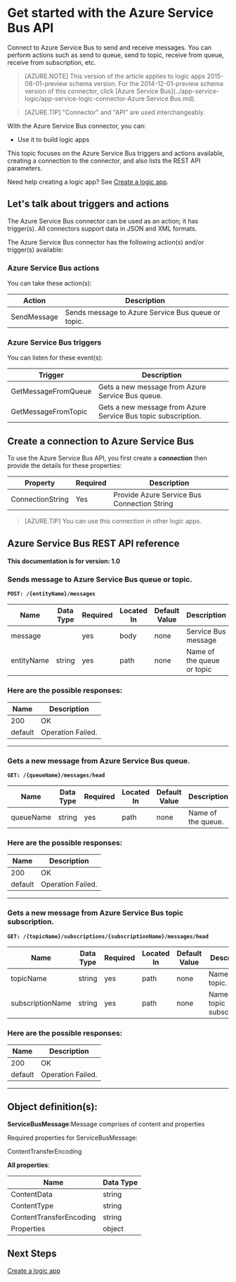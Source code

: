 <properties
pageTitle="Use the Azure Service Bus API in your Logic Apps | Microsoft Azure"
description="Get started using the Azure Service Bus API (connector) in your Microsoft Azure App service Logic apps"
services=""	
documentationCenter="" 	
authors="msftman"	
manager="erikre"	
editor=""
tags="connectors"/>

<tags
ms.service=""
ms.devlang="na"
ms.topic="article"
ms.tgt_pltfrm="na"
ms.workload="na"
ms.date="02/18/2016"
ms.author="deonhe"/>

# Get started with the Azure Service Bus API

Connect to Azure Service Bus to send and receive messages. You can perform actions such as send to queue, send to topic, receive from queue, receive from subscription, etc.

>[AZURE.NOTE] This version of the article applies to logic apps 2015-08-01-preview schema version. For the 2014-12-01-preview schema version of this connector, click [Azure Service Bus](../app-service-logic/app-service-logic-connector-Azure Service Bus.md).

>[AZURE.TIP] "Connector" and "API" are used interchangeably.

With the Azure Service Bus connector, you can:

* Use it to build logic apps  

This topic focuses on the Azure Service Bus triggers and actions available, creating a connection to the connector, and also lists the REST API parameters.

Need help creating a logic app? See [Create a logic app](..app-service-logic-create-a-logic-app.md).

## Let's talk about triggers and actions

The Azure Service Bus connector can be used as an action; it has trigger(s). All connectors support data in JSON and XML formats. 

 The Azure Service Bus connector has the following action(s) and/or trigger(s) available:

### Azure Service Bus actions
You can take these action(s):

|Action|Description|
|--- | ---|
|SendMessage|Sends message to Azure Service Bus queue or topic.|
### Azure Service Bus triggers
You can listen for these event(s):

|Trigger | Description|
|--- | ---|
|GetMessageFromQueue|Gets a new message from Azure Service Bus queue.|
|GetMessageFromTopic|Gets a new message from Azure Service Bus topic subscription.|


## Create a connection to Azure Service Bus
To use the Azure Service Bus API, you first create a **connection** then provide the details for these properties: 

|Property| Required|Description|
| ---|---|---|
|ConnectionString|Yes|Provide Azure Service Bus Connection String|  

>[AZURE.TIP] You can use this connection in other logic apps.

## Azure Service Bus REST API reference
#### This documentation is for version: 1.0


### Sends message to Azure Service Bus queue or topic.
**```POST: /{entityName}/messages```** 



| Name| Data Type|Required|Located In|Default Value|Description|
| ---|---|---|---|---|---|
|message| |yes|body|none|Service Bus message|
|entityName|string|yes|path|none|Name of the queue or topic|


### Here are the possible responses:

|Name|Description|
|---|---|
|200|OK|
|default|Operation Failed.|
------



### Gets a new message from Azure Service Bus queue.
**```GET: /{queueName}/messages/head```** 



| Name| Data Type|Required|Located In|Default Value|Description|
| ---|---|---|---|---|---|
|queueName|string|yes|path|none|Name of the queue.|


### Here are the possible responses:

|Name|Description|
|---|---|
|200|OK|
|default|Operation Failed.|
------



### Gets a new message from Azure Service Bus topic subscription.
**```GET: /{topicName}/subscriptions/{subscriptionName}/messages/head```** 



| Name| Data Type|Required|Located In|Default Value|Description|
| ---|---|---|---|---|---|
|topicName|string|yes|path|none|Name of the topic.|
|subscriptionName|string|yes|path|none|Name of the topic subscription.|


### Here are the possible responses:

|Name|Description|
|---|---|
|200|OK|
|default|Operation Failed.|
------



## Object definition(s): 

 **ServiceBusMessage**:Message comprises of content and properties

Required properties for ServiceBusMessage:

ContentTransferEncoding

**All properties**: 


| Name | Data Type |
|---|---|
|ContentData|string|
|ContentType|string|
|ContentTransferEncoding|string|
|Properties|object|


## Next Steps
[Create a logic app](../app-service-logic/app-service-logic-create-a-logic-app.md)